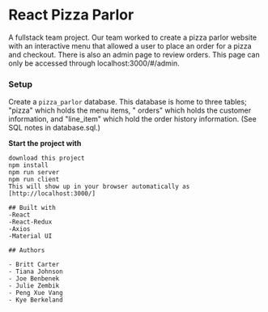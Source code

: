 # React Pizza Parlor
 A fullstack team project. Our team worked to create a pizza parlor website with an interactive menu that allowed a user to place an order for a pizza and checkout. There is also an admin page to review orders. This page can only be accessed through localhost:3000/#/admin. 

### Setup

Create a `pizza_parlor` database. This database is home to three tables; "pizza" which holds the menu items, " orders" which holds the customer information, and "line_item" which hold the order history information. (See SQL notes in database.sql.)

**Start the project with**

````
download this project
npm install
npm run server
npm run client
This will show up in your browser automatically as  [http://localhost:3000/]

## Built with 
-React
-React-Redux
-Axios
-Material UI

## Authors

- Britt Carter
- Tiana Johnson
- Joe Benbenek
- Julie Zembik
- Peng Xue Vang
- Kye Berkeland

